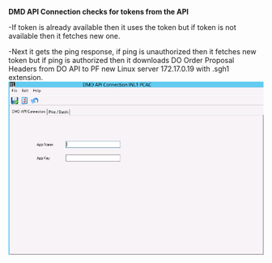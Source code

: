 **DMD API Connection checks for tokens from the API**

-If token is already available then it uses the token but if token is not available then it fetches new one.

-Next it gets the ping response, if ping is unauthorized then it fetches new token but if ping is authorized then it downloads DO Order Proposal Headers from DO API to PF new Linux server 172.17.0.19 with .sgh1 extension.![](/assets/ma1.jpg)

